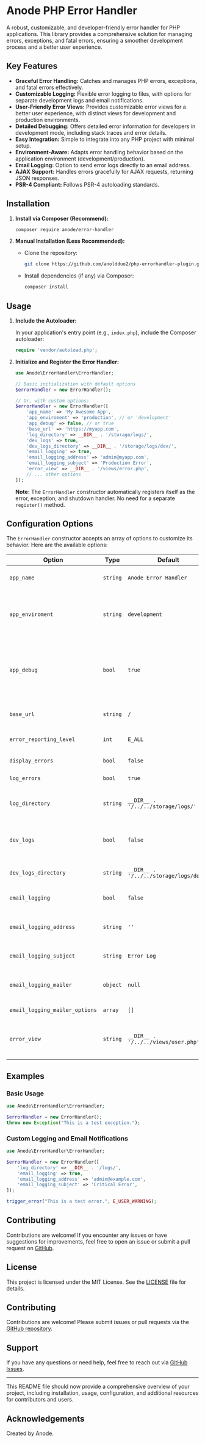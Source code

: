 # Anode PHP Error Handler

A robust, customizable, and developer-friendly error handler for PHP applications. This library provides a comprehensive solution for managing errors, exceptions, and fatal errors, ensuring a smoother development process and a better user experience.

## Key Features

- **Graceful Error Handling:** Catches and manages PHP errors, exceptions, and fatal errors effectively.
- **Customizable Logging:** Flexible error logging to files, with options for separate development logs and email notifications.
- **User-Friendly Error Views:** Provides customizable error views for a better user experience, with distinct views for development and production environments.
- **Detailed Debugging:** Offers detailed error information for developers in development mode, including stack traces and error details.
- **Easy Integration:** Simple to integrate into any PHP project with minimal setup.
- **Environment-Aware:** Adapts error handling behavior based on the application environment (development/production).
- **Email Logging:** Option to send error logs directly to an email address.
- **AJAX Support:** Handles errors gracefully for AJAX requests, returning JSON responses.
- **PSR-4 Compliant:** Follows PSR-4 autoloading standards.

## Installation

1.  **Install via Composer (Recommend):**

    ```bash
    composer require anode/error-handler
    ```

2.  **Manual Installation (Less Recommended):**

    - Clone the repository:
      ```bash
      git clone https://github.com/anoldduo2/php-errorhandler-plugin.git
      ```
    - Install dependencies (if any) via Composer:
      ```bash
      composer install
      ```

## Usage

1.  **Include the Autoloader:**

    In your application's entry point (e.g., `index.php`), include the Composer autoloader:

    ```php
    require 'vendor/autoload.php';
    ```

2.  **Initialize and Register the Error Handler:**

    ```php
    use Anode\ErrorHandler\ErrorHandler;

    // Basic initialization with default options
    $errorHandler = new ErrorHandler();

    // Or, with custom options:
    $errorHandler = new ErrorHandler([
        'app_name' => 'My Awesome App',
        'app_enviroment' => 'production', // or 'development'
        'app_debug' => false, // or true
        'base_url' => 'https://myapp.com',
        'log_directory' => __DIR__ . '/storage/logs/',
        'dev_logs' => true,
        'dev_logs_directory' => __DIR__ . '/storage/logs/dev/',
        'email_logging' => true,
        'email_logging_address' => 'admin@myapp.com',
        'email_logging_subject' => 'Production Error',
        'error_view' => __DIR__ . '/views/error.php',
        // ... other options
    ]);
    ```

    **Note:** The `ErrorHandler` constructor automatically registers itself as the error, exception, and shutdown handler. No need for a separate `register()` method.

## Configuration Options

The `ErrorHandler` constructor accepts an array of options to customize its behavior. Here are the available options:

| Option                         | Type     | Default                                | Description                                                                          |
| ------------------------------ | -------- | -------------------------------------- | ------------------------------------------------------------------------------------ |
| `app_name`                     | `string` | `Anode Error Handler`                  | The name of the application.                                                         |
| `app_enviroment`               | `string` | `development`                          | The application environment (e.g., 'development', 'production').                     |
| `app_debug`                    | `bool`   | `true`                                 | Whether to display detailed error messages (true) or user-friendly messages (false). |
| `base_url`                     | `string` | `/`                                    | The base URL of the application.                                                     |
| `error_reporting_level`        | `int`    | `E_ALL`                                | The level of error reporting.                                                        |
| `display_errors`               | `bool`   | `false`                                | Whether to display errors.                                                           |
| `log_errors`                   | `bool`   | `true`                                 | Whether to log errors.                                                               |
| `log_directory`                | `string` | `__DIR__ . '/../../storage/logs/'`     | The directory where error logs are saved.                                            |
| `dev_logs`                     | `bool`   | `false`                                | Whether to enable developer-specific logging.                                        |
| `dev_logs_directory`           | `string` | `__DIR__ . '/../../storage/logs/dev/'` | The directory for developer logs.                                                    |
| `email_logging`                | `bool`   | `false`                                | Whether to enable email logging.                                                     |
| `email_logging_address`        | `string` | `''`                                   | The email address to send error logs to.                                             |
| `email_logging_subject`        | `string` | `Error Log`                            | The subject of the email for error logs.                                             |
| `email_logging_mailer`         | `object` | `null`                                 | The mailer object to use for sending emails.                                         |
| `email_logging_mailer_options` | `array`  | `[]`                                   | The options for the mailer.                                                          |
| `error_view`                   | `string` | `__DIR__ . '/../../views/user.php'`    | The path to the error view file that matches your application.                       |

## Examples

### Basic Usage

```php
use Anode\ErrorHandler\ErrorHandler;

$errorHandler = new ErrorHandler();
throw new Exception("This is a test exception.");
```

### Custom Logging and Email Notifications

```php
use Anode\ErrorHandler\ErrorHandler;

$errorHandler = new ErrorHandler([
    'log_directory' => __DIR__ . '/logs/',
    'email_logging' => true,
    'email_logging_address' => 'admin@example.com',
    'email_logging_subject' => 'Critical Error',
]);

trigger_error("This is a test error.", E_USER_WARNING);
```

## Contributing

Contributions are welcome! If you encounter any issues or have suggestions for improvements, feel free to open an issue or submit a pull request on [GitHub](https://github.com/anoldduo2/php-errorhandler-plugin).

## License

This project is licensed under the MIT License. See the [LICENSE](LICENSE) file for details.

## Contributing

Contributions are welcome! Please submit issues or pull requests via the [GitHub repository](https://github.com/anoldduo2/php-errorhandler-plugin).

## Support

If you have any questions or need help, feel free to reach out via [GitHub Issues](https://github.com/anoldduo2/php-errorhandler-plugin/issues).

---

This README file should now provide a comprehensive overview of your project, including installation, usage, configuration, and additional resources for contributors and users.

## Acknowledgements

Created by Anode.
